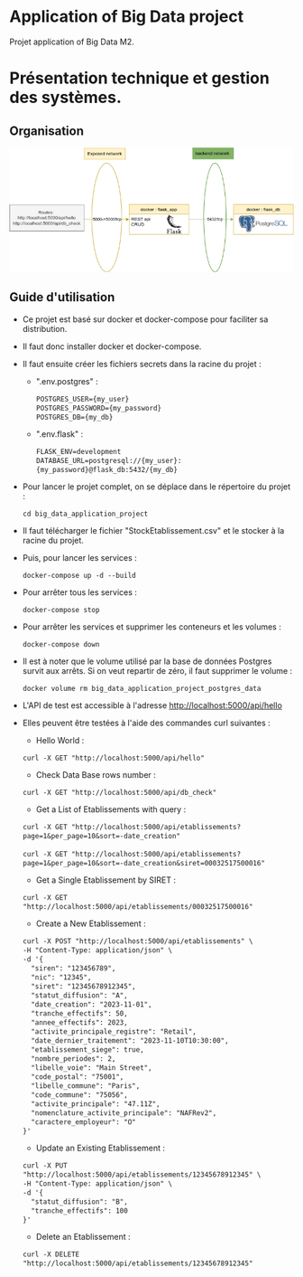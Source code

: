# Application of Big Data project

Projet application of Big Data M2.

# Présentation technique et gestion des systèmes.

## Organisation

![](./graphs/docker_organisation.png)

## Guide d'utilisation

- Ce projet est basé sur docker et docker-compose pour faciliter sa distribution.
- Il faut donc installer docker et docker-compose.
- Il faut ensuite créer les fichiers secrets dans la racine du projet :
    - ".env.postgres" :
      ```text
      POSTGRES_USER={my_user}
      POSTGRES_PASSWORD={my_password}
      POSTGRES_DB={my_db}
      ```
      
  - ".env.flask" :
      ```text
      FLASK_ENV=development
      DATABASE_URL=postgresql://{my_user}:{my_password}@flask_db:5432/{my_db}
      ```
    
- Pour lancer le projet complet, on se déplace dans le répertoire du projet :
  ```shell
  cd big_data_application_project
  ```
  
- Il faut télécharger le fichier "StockEtablissement.csv" et le stocker à la racine du projet.
  
- Puis, pour lancer les services :
  ```shell
  docker-compose up -d --build
  ```

- Pour arrêter tous les services :
  ```shell
  docker-compose stop
  ```

- Pour arrêter les services et supprimer les conteneurs et les volumes :
  ```shell
  docker-compose down
  ```

- Il est à noter que le volume utilisé par la base de données Postgres survit aux arrêts. Si on veut repartir de zéro,
  il faut supprimer le volume :
  ```shell 
  docker volume rm big_data_application_project_postgres_data
  ```

- L'API de test est accessible à l'adresse [http://localhost:5000/api/hello](http://localhost:5000/api/hello)
- Elles peuvent être testées à l'aide des commandes curl suivantes :
    - Hello World : 
    ```shell
    curl -X GET "http://localhost:5000/api/hello"
    ```
  
    - Check Data Base rows number :
    ```shell
    curl -X GET "http://localhost:5000/api/db_check"
    ```
  
    - Get a List of Etablissements with query :
    ```shell
    curl -X GET "http://localhost:5000/api/etablissements?page=1&per_page=10&sort=-date_creation"
  
    curl -X GET "http://localhost:5000/api/etablissements?page=1&per_page=10&sort=-date_creation&siret=00032517500016"
    ```
  
    - Get a Single Etablissement by SIRET :
    ```shell
    curl -X GET "http://localhost:5000/api/etablissements/00032517500016"
    ```

    - Create a New Etablissement :
    ```shell
    curl -X POST "http://localhost:5000/api/etablissements" \
    -H "Content-Type: application/json" \
    -d '{
      "siren": "123456789",
      "nic": "12345",
      "siret": "12345678912345",
      "statut_diffusion": "A",
      "date_creation": "2023-11-01",
      "tranche_effectifs": 50,
      "annee_effectifs": 2023,
      "activite_principale_registre": "Retail",
      "date_dernier_traitement": "2023-11-10T10:30:00",
      "etablissement_siege": true,
      "nombre_periodes": 2,
      "libelle_voie": "Main Street",
      "code_postal": "75001",
      "libelle_commune": "Paris",
      "code_commune": "75056",
      "activite_principale": "47.11Z",
      "nomenclature_activite_principale": "NAFRev2",
      "caractere_employeur": "O"
    }'
    ```

   - Update an Existing Etablissement :
   ```shell
   curl -X PUT "http://localhost:5000/api/etablissements/12345678912345" \
   -H "Content-Type: application/json" \
   -d '{
     "statut_diffusion": "B",
     "tranche_effectifs": 100
   }'
   ```
  
   - Delete an Etablissement :
   ```shell
   curl -X DELETE "http://localhost:5000/api/etablissements/12345678912345"
   ```
